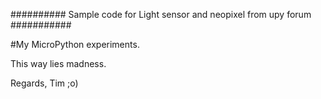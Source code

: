 ##########
Sample code for Light sensor and neopixel from upy forum
###########


#My MicroPython experiments.

This way lies madness.

Regards, Tim ;o)

